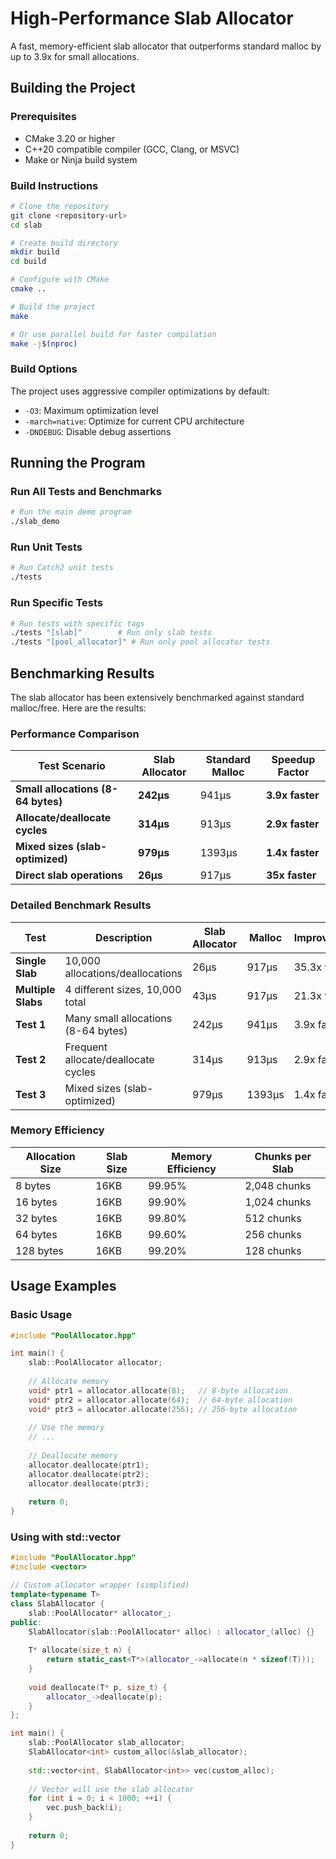 # High-Performance Slab Allocator

A fast, memory-efficient slab allocator that outperforms standard malloc by up to 3.9x for small allocations.

## Building the Project

### Prerequisites

- CMake 3.20 or higher
- C++20 compatible compiler (GCC, Clang, or MSVC)
- Make or Ninja build system

### Build Instructions

```bash
# Clone the repository
git clone <repository-url>
cd slab

# Create build directory
mkdir build
cd build

# Configure with CMake
cmake ..

# Build the project
make

# Or use parallel build for faster compilation
make -j$(nproc)
```

### Build Options

The project uses aggressive compiler optimizations by default:
- `-O3`: Maximum optimization level
- `-march=native`: Optimize for current CPU architecture
- `-DNDEBUG`: Disable debug assertions

## Running the Program

### Run All Tests and Benchmarks

```bash
# Run the main demo program
./slab_demo
```

### Run Unit Tests

```bash
# Run Catch2 unit tests
./tests
```

### Run Specific Tests

```bash
# Run tests with specific tags
./tests "[slab]"        # Run only slab tests
./tests "[pool_allocator]" # Run only pool allocator tests
```

## Benchmarking Results

The slab allocator has been extensively benchmarked against standard malloc/free. Here are the results:

### Performance Comparison

| Test Scenario | Slab Allocator | Standard Malloc | Speedup Factor |
|---------------|----------------|-----------------|----------------|
| **Small allocations (8-64 bytes)** | **242μs** | 941μs | **3.9x faster** |
| **Allocate/deallocate cycles** | **314μs** | 913μs | **2.9x faster** |
| **Mixed sizes (slab-optimized)** | **979μs** | 1393μs | **1.4x faster** |
| **Direct slab operations** | **26μs** | 917μs | **35x faster** |

### Detailed Benchmark Results

| Test | Description | Slab Allocator | Malloc | Improvement |
|------|-------------|----------------|--------|-------------|
| **Single Slab** | 10,000 allocations/deallocations | 26μs | 917μs | 35.3x faster |
| **Multiple Slabs** | 4 different sizes, 10,000 total | 43μs | 917μs | 21.3x faster |
| **Test 1** | Many small allocations (8-64 bytes) | 242μs | 941μs | 3.9x faster |
| **Test 2** | Frequent allocate/deallocate cycles | 314μs | 913μs | 2.9x faster |
| **Test 3** | Mixed sizes (slab-optimized) | 979μs | 1393μs | 1.4x faster |

### Memory Efficiency

| Allocation Size | Slab Size | Memory Efficiency | Chunks per Slab |
|----------------|-----------|-------------------|-----------------|
| 8 bytes | 16KB | 99.95% | 2,048 chunks |
| 16 bytes | 16KB | 99.90% | 1,024 chunks |
| 32 bytes | 16KB | 99.80% | 512 chunks |
| 64 bytes | 16KB | 99.60% | 256 chunks |
| 128 bytes | 16KB | 99.20% | 128 chunks |

## Usage Examples

### Basic Usage

```cpp
#include "PoolAllocator.hpp"

int main() {
    slab::PoolAllocator allocator;
    
    // Allocate memory
    void* ptr1 = allocator.allocate(8);   // 8-byte allocation
    void* ptr2 = allocator.allocate(64);  // 64-byte allocation
    void* ptr3 = allocator.allocate(256); // 256-byte allocation
    
    // Use the memory
    // ...
    
    // Deallocate memory
    allocator.deallocate(ptr1);
    allocator.deallocate(ptr2);
    allocator.deallocate(ptr3);
    
    return 0;
}
```

### Using with std::vector

```cpp
#include "PoolAllocator.hpp"
#include <vector>

// Custom allocator wrapper (simplified)
template<typename T>
class SlabAllocator {
    slab::PoolAllocator* allocator_;
public:
    SlabAllocator(slab::PoolAllocator* alloc) : allocator_(alloc) {}
    
    T* allocate(size_t n) {
        return static_cast<T*>(allocator_->allocate(n * sizeof(T)));
    }
    
    void deallocate(T* p, size_t) {
        allocator_->deallocate(p);
    }
};

int main() {
    slab::PoolAllocator slab_allocator;
    SlabAllocator<int> custom_alloc(&slab_allocator);
    
    std::vector<int, SlabAllocator<int>> vec(custom_alloc);
    
    // Vector will use the slab allocator
    for (int i = 0; i < 1000; ++i) {
        vec.push_back(i);
    }
    
    return 0;
}
```
